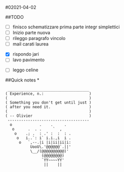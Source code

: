 #02021-04-02

##TODO
- [ ] finisco schematizzare prima parte integr simplettici
- [ ] Inizio parte nuova
- [ ] rileggo paragrafo vincolo
- [ ] mail carati laurea
* [X] rispondo jari
* [ ] lavo pavimento
+ [ ] leggo celine

##Quick notes
*

```
 ____________________________________
( Experience, n.:                    )
(                                    )
( Something you don't get until just )
( after you need it.                 )
(                                    )
( -- Olivier                         )
 ------------------------------------
  o            .    .     .
   o      .  . .     `  ,
    o    .; .  : .' :  :  : .
     o   i..`: i` i.i.,i  i .
      o   `,--.|i |i|ii|ii|i:
           UooU\.'@@@@@@`.||'
           \__/(@@@@@@@@@@)'
                (@@@@@@@@)
                `YY~~~~YY'
                 ||    ||
```

